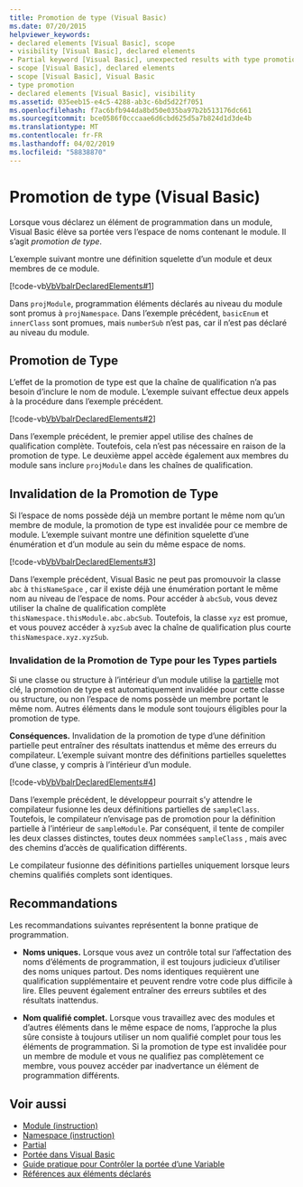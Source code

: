 ```yaml
---
title: Promotion de type (Visual Basic)
ms.date: 07/20/2015
helpviewer_keywords:
- declared elements [Visual Basic], scope
- visibility [Visual Basic], declared elements
- Partial keyword [Visual Basic], unexpected results with type promotion
- scope [Visual Basic], declared elements
- scope [Visual Basic], Visual Basic
- type promotion
- declared elements [Visual Basic], visibility
ms.assetid: 035eeb15-e4c5-4288-ab3c-6bd5d22f7051
ms.openlocfilehash: f7ac6bfb944da8bd50e035ba97b2b513176dc661
ms.sourcegitcommit: bce0586f0cccaae6d6cbd625d5a7b824d1d3de4b
ms.translationtype: MT
ms.contentlocale: fr-FR
ms.lasthandoff: 04/02/2019
ms.locfileid: "58838870"
---
```

# <a name="type-promotion-visual-basic"></a>Promotion de type (Visual Basic)
Lorsque vous déclarez un élément de programmation dans un module, Visual Basic élève sa portée vers l’espace de noms contenant le module. Il s’agit *promotion de type*.  
  
 L’exemple suivant montre une définition squelette d’un module et deux membres de ce module.  
  
 [!code-vb[VbVbalrDeclaredElements#1](~/samples/snippets/visualbasic/VS_Snippets_VBCSharp/VbVbalrDeclaredElements/VB/Class1.vb#1)]  
  
 Dans `projModule`, programmation éléments déclarés au niveau du module sont promus à `projNamespace`. Dans l’exemple précédent, `basicEnum` et `innerClass` sont promues, mais `numberSub` n’est pas, car il n’est pas déclaré au niveau du module.  
  
## <a name="effect-of-type-promotion"></a>Promotion de Type  
 L’effet de la promotion de type est que la chaîne de qualification n’a pas besoin d’inclure le nom de module. L’exemple suivant effectue deux appels à la procédure dans l’exemple précédent.  
  
 [!code-vb[VbVbalrDeclaredElements#2](~/samples/snippets/visualbasic/VS_Snippets_VBCSharp/VbVbalrDeclaredElements/VB/Class1.vb#2)]  
  
 Dans l’exemple précédent, le premier appel utilise des chaînes de qualification complète. Toutefois, cela n’est pas nécessaire en raison de la promotion de type. Le deuxième appel accède également aux membres du module sans inclure `projModule` dans les chaînes de qualification.  
  
## <a name="defeat-of-type-promotion"></a>Invalidation de la Promotion de Type  
 Si l’espace de noms possède déjà un membre portant le même nom qu’un membre de module, la promotion de type est invalidée pour ce membre de module. L’exemple suivant montre une définition squelette d’une énumération et d’un module au sein du même espace de noms.  
  
 [!code-vb[VbVbalrDeclaredElements#3](~/samples/snippets/visualbasic/VS_Snippets_VBCSharp/VbVbalrDeclaredElements/VB/Class1.vb#3)]  
  
 Dans l’exemple précédent, Visual Basic ne peut pas promouvoir la classe `abc` à `thisNameSpace` , car il existe déjà une énumération portant le même nom au niveau de l’espace de noms. Pour accéder à `abcSub`, vous devez utiliser la chaîne de qualification complète `thisNamespace.thisModule.abc.abcSub`. Toutefois, la classe `xyz` est promue, et vous pouvez accéder à `xyzSub` avec la chaîne de qualification plus courte `thisNamespace.xyz.xyzSub`.  
  
### <a name="defeat-of-type-promotion-for-partial-types"></a>Invalidation de la Promotion de Type pour les Types partiels  
 Si une classe ou structure à l’intérieur d’un module utilise la [partielle](../../../../visual-basic/language-reference/modifiers/partial.md) mot clé, la promotion de type est automatiquement invalidée pour cette classe ou structure, ou non l’espace de noms possède un membre portant le même nom. Autres éléments dans le module sont toujours éligibles pour la promotion de type.  
  
 **Conséquences.** Invalidation de la promotion de type d’une définition partielle peut entraîner des résultats inattendus et même des erreurs du compilateur. L’exemple suivant montre des définitions partielles squelettes d’une classe, y compris à l’intérieur d’un module.  
  
 [!code-vb[VbVbalrDeclaredElements#4](~/samples/snippets/visualbasic/VS_Snippets_VBCSharp/VbVbalrDeclaredElements/VB/Class1.vb#4)]  
  
 Dans l’exemple précédent, le développeur pourrait s’y attendre le compilateur fusionne les deux définitions partielles de `sampleClass`. Toutefois, le compilateur n’envisage pas de promotion pour la définition partielle à l’intérieur de `sampleModule`. Par conséquent, il tente de compiler les deux classes distinctes, toutes deux nommées `sampleClass` , mais avec des chemins d’accès de qualification différents.  
  
 Le compilateur fusionne des définitions partielles uniquement lorsque leurs chemins qualifiés complets sont identiques.  
  
## <a name="recommendations"></a>Recommandations  
 Les recommandations suivantes représentent la bonne pratique de programmation.  
  
-   **Noms uniques.** Lorsque vous avez un contrôle total sur l’affectation des noms d’éléments de programmation, il est toujours judicieux d’utiliser des noms uniques partout. Des noms identiques requièrent une qualification supplémentaire et peuvent rendre votre code plus difficile à lire. Elles peuvent également entraîner des erreurs subtiles et des résultats inattendus.  
  
-   **Nom qualifié complet.** Lorsque vous travaillez avec des modules et d’autres éléments dans le même espace de noms, l’approche la plus sûre consiste à toujours utiliser un nom qualifié complet pour tous les éléments de programmation. Si la promotion de type est invalidée pour un membre de module et vous ne qualifiez pas complètement ce membre, vous pouvez accéder par inadvertance un élément de programmation différents.  
  
## <a name="see-also"></a>Voir aussi

- [Module (instruction)](../../../../visual-basic/language-reference/statements/module-statement.md)
- [Namespace (instruction)](../../../../visual-basic/language-reference/statements/namespace-statement.md)
- [Partial](../../../../visual-basic/language-reference/modifiers/partial.md)
- [Portée dans Visual Basic](../../../../visual-basic/programming-guide/language-features/declared-elements/scope.md)
- [Guide pratique pour Contrôler la portée d’une Variable](../../../../visual-basic/programming-guide/language-features/declared-elements/how-to-control-the-scope-of-a-variable.md)
- [Références aux éléments déclarés](../../../../visual-basic/programming-guide/language-features/declared-elements/references-to-declared-elements.md)
